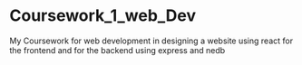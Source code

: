 # Coursework_1_web_Dev
My Coursework for web development in designing a website using react for the frontend and for the backend using express and nedb 
